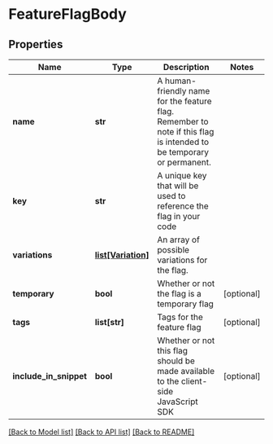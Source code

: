 # FeatureFlagBody

## Properties
Name | Type | Description | Notes
------------ | ------------- | ------------- | -------------
**name** | **str** | A human-friendly name for the feature flag. Remember to note if this flag is intended to be temporary or permanent. | 
**key** | **str** | A unique key that will be used to reference the flag in your code | 
**variations** | [**list[Variation]**](Variation.md) | An array of possible variations for the flag. | 
**temporary** | **bool** | Whether or not the flag is a temporary flag | [optional] 
**tags** | **list[str]** | Tags for the feature flag | [optional] 
**include_in_snippet** | **bool** | Whether or not this flag should be made available to the client-side JavaScript SDK | [optional] 

[[Back to Model list]](../README.md#documentation-for-models) [[Back to API list]](../README.md#documentation-for-api-endpoints) [[Back to README]](../README.md)



